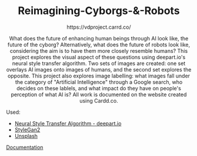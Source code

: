 # <div align="center"> Reimagining-Cyborgs-&-Robots </div>
<div align="center"> https://vdproject.carrd.co/ 

What does the future of enhancing human beings through AI look like, the future of the cyborg? Alternatively, what does the future of robots look like, considering the aim is to have them more closely resemble humans? This project explores the visual aspect of these questions using deepart.io's neural style transfer algorithm. Two sets of images are created: one set overlays AI images onto images of humans, and the second set explores the opposite. This project also explores image labelling: what images fall under the category of "Artificial Intelligence" through a Google search, who decides on these lablels, and what impact do they have on people's perception of what AI is? All work is documented on the website created using Cardd.co. </div>

Used:
- [Neural Style Transfer Algorithm - deepart.io](https://deepart.io/)   
- [StyleGan2](https://github.com/NVlabs/stylegan2)
- [Unsplash](https://unsplash.com/)

[Documentation](https://docs.google.com/document/d/1pDRqSWqblteE3h9-fjGni2GMQzmd_t7jgIAPsIK9_JU/edit?usp=sharing)   
